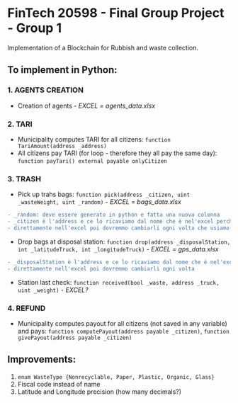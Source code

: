 # FinTech 20598 - Final Group Project - Group 1
Implementation of a Blockchain for Rubbish and waste collection. 

## To implement in Python: 
### 1. AGENTS CREATION 
  - Creation of agents - *EXCEL = agents_data.xlsx* 

### 2. TARI 
  - Municipality computes TARI for all citizens: `function TariAmount(address _address)`
  - All citizens pay TARI (for loop - therefore they all pay the same day): `function payTari() external payable onlyCitizen`

### 3. TRASH 
  - Pick up trahs bags: `function pick(address _citizen, uint _wasteWeight, uint _random)` - *EXCEL = bags_data.xlsx*   
```diff
- _random: deve essere generato in python e fatta una nuova colonna 
- _citizen è l'address e ce lo ricaviamo dal nome che è nel'excel perchè se io uso i miei address 
- direttamente nell'excel poi dovremmo cambiarli ogni volta che usiamo un ganache diverso 
```
  - Drop bags at disposal station: `function drop(address _disposalStation, int _latitudeTruck, int _longitudeTruck)` - *EXCEL = gps_data.xlsx*  
```diff
- _disposalStation è l'address e ce lo ricaviamo dal nome che è nel'excel perchè se io uso i miei address 
- direttamente nell'excel poi dovremmo cambiarli ogni volta 
``` 
  - Station last check: `function received(bool _waste, address _truck, uint _weight)` - *EXCEL?*

### 4. REFUND
  - Municipality computes payout for all citizens (not saved in any variable) and pays: `function computePayout(address payable _citizen)`, `function givePayout(address payable _citizen)`


## Improvements: 
1. `enum WasteType {Nonrecyclable, Paper, Plastic, Organic, Glass}`
2. Fiscal code instead of name 
3. Latitude and Longitude precision (how many decimals?) 
